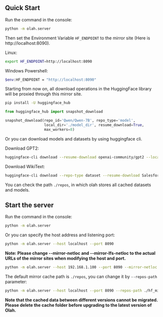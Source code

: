 
## Quick Start
Run the command in the console: 
```bash
python -m olah.server
```

Then set the Environment Variable `HF_ENDPOINT` to the mirror site (Here is http://localhost:8090).

Linux: 
```bash
export HF_ENDPOINT=http://localhost:8090
```

Windows Powershell:
```bash
$env:HF_ENDPOINT = "http://localhost:8090"
```

Starting from now on, all download operations in the HuggingFace library will be proxied through this mirror site.
```bash
pip install -U huggingface_hub
```

```python
from huggingface_hub import snapshot_download

snapshot_download(repo_id='Qwen/Qwen-7B', repo_type='model',
                  local_dir='./model_dir', resume_download=True,
                  max_workers=8)
```

Or you can download models and datasets by using huggingface cli.

Download GPT2:
```bash
huggingface-cli download --resume-download openai-community/gpt2 --local-dir gpt2
```

Download WikiText:
```bash
huggingface-cli download --repo-type dataset --resume-download Salesforce/wikitext --local-dir wikitext
```

You can check the path `./repos`, in which olah stores all cached datasets and models.

## Start the server
Run the command in the console: 
```bash
python -m olah.server
```

Or you can specify the host address and listening port:
```bash
python -m olah.server --host localhost --port 8090
```
**Note: Please change --mirror-netloc and --mirror-lfs-netloc to the actual URLs of the mirror sites when modifying the host and port.**
```bash
python -m olah.server --host 192.168.1.100 --port 8090 --mirror-netloc 192.168.1.100:8090
```

The default mirror cache path is `./repos`, you can change it by `--repos-path` parameter:
```bash
python -m olah.server --host localhost --port 8090 --repos-path ./hf_mirrors
```

**Note that the cached data between different versions cannot be migrated. Please delete the cache folder before upgrading to the latest version of Olah.**
